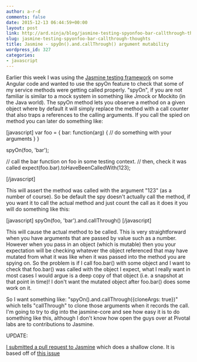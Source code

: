 ```yaml
---
author: a-r-d
comments: false
date: 2015-12-13 06:44:59+00:00
layout: post
link: http://ard.ninja/blog/jasmine-testing-spyonfoo-bar-callthrough-thoughts/
slug: jasmine-testing-spyonfoo-bar-callthrough-thoughts
title: Jasmine - spyOn().and.callThrough() argument mutability
wordpress_id: 327
categories:
- javascript
---
```


Earlier this week I was using the [Jasmine testing framework](https://github.com/jasmine/jasmine) on some Angular code and wanted to use the spyOn feature to check that some of my service methods were getting called properly. "spyOn", if you are not familiar is similar to a mock system in something like Jmock or Mockito (in the Java world). The spyOn method lets you observe a method on a given object where by default it will simply replace the method with a call counter that also traps a references to the calling arguments. If you call the spied on method you can later do something like:

[javascript]
var foo = {
  bar: function(arg) {
    // do something with your arguments
  }
}


spyOn(foo, 'bar');

// call the bar function on foo in some testing context.
// then, check it was called
expect(foo.bar).toHaveBeenCalledWith(123);

[/javascript]

This will assert the method was called with the argument "123" (as a number of course). So be default the spy doesn't actually call the method, if you want it to call the actual method and just count the call as it does it you will do something like this:

[javascript]
spyOn(foo, 'bar').and.callThrough()
[/javascript]

This will cause the actual method to be called. This is very straightforward when you have arguments that are passed by value such as a number. However when you pass in an object (which is mutable) then you your expectation will be checking whatever the object referenced that may have mutated from what it was like when it was passed into the method you are spying on. So the problem is if I call foo.bar() with some object and I want to check that foo.bar() was called with the object I expect, what I really want in most cases I would argue is a deep copy of that object (i.e. a snapshot at that point in time)! I don't want the mutated object after foo.bar() does some work on it.

So I want something like: "spyOn().and.callThrough({cloneArgs: true})" which tells "callThrough" to clone those arguments when it records the call. I'm going to try to dig into the jasmine-core and see how easy it is to do something like this, although I don't know how open the guys over at Pivotal labs are to contributions to Jasmine.

UPDATE:

[I submitted a pull request to Jasmine](https://github.com/jasmine/jasmine/pull/1000
) which does a shallow clone. It is based off of [this issue](https://github.com/jasmine/jasmine/issues/872#issuecomment-164467203)

